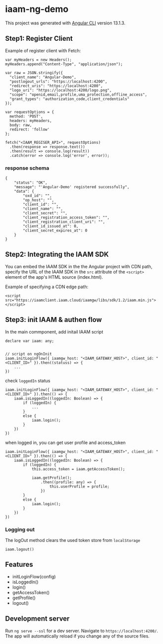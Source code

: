 # iaam-ng-demo
This project was generated with [Angular CLI](https://github.com/angular/angular-cli) version 13.1.3.

## Step1: Register Client
Example of register client with Fetch:
````
var myHeaders = new Headers();
myHeaders.append("Content-Type", "application/json");

var raw = JSON.stringify({
  "client_name": "Angular-Demo",
  "postlogout_urls": "https://localhost:4200",
  "redirect_uris": "https://localhost:4200",
  "logo_uri": "https://localhost:4200/logo.png",
  "scope": "openid,email,profile,uma_protection,offline_access",
  "grant_types": "authorization_code,client_credentials"
});

var requestOptions = {
  method: 'POST',
  headers: myHeaders,
  body: raw,
  redirect: 'follow'
};

fetch("<IAAM_REGISER_API>", requestOptions)
  .then(response => response.text())
  .then(result => console.log(result))
  .catch(error => console.log('error', error));
````

### response schema
```
{
    "status": "OK",
    "message": "'Angular-Demo' registered successfully",
    "data": {
        "oxd_id": "",
        "op_host": "",
        "client_id": "",
        "client_name": "",
        "client_secret": "",
        "client_registration_access_token": "",
        "client_registration_client_uri": "",
        "client_id_issued_at": 0,
        "client_secret_expires_at": 0
    }
}
```

## Step2: Integrating the IAAM SDK 
You can embed the IAAM SDK in the the Angular project with CDN path, specify the URL of the IAAM SDK in the `src` attribute of the `<script>` element of the app's HTML source (index.html).

Example of specifying a CDN edge path:

```<script  src="https://iaamclient.iaam.cloud/iaamgw/libs/sdk/1.2/iaam.min.js"></script>```

## Step3: init IAAM & authen flow
In the main commponent, add initail IAAM script
```
declare var iaam: any;


// script on ngOnInit
iaam.initLoginFlow({ iaamgw_host: "<IAAM_GATEWAY_HOST>", client_id: "<CLIENT_ID>" }).then((statuss) => {
    ...
})
```

check `loggedIn` status
```
iaam.initLoginFlow({ iaamgw_host: "<IAAM_GATEWAY_HOST>", client_id: "<CLIENT_ID>" }).then(() => {
    iaam.isLoggedIn((loggedIn: Boolean) => {
        if (loggedIn) {
            ...
        }
        else {
            iaam.login();
        }
    })
})
```

when logged in, you can get user profile and access_token
```
iaam.initLoginFlow({ iaamgw_host: "<IAAM_GATEWAY_HOST>", client_id: "<CLIENT_ID>" }).then(() => {
    iaam.isLoggedIn((loggedIn: Boolean) => {
        if (loggedIn) {
            this.access_token = iaam.getAccessToken();

            iaam.getProfile();
                .then((profile: any) => {
                    this.userProfile = profile;
                })
        }
        else {
            iaam.login();
        }
    })
})
```

### Logging out
The logOut method clears the used token store from `localStorage`
```
iaam.logout()
```

## Features
- initLoginFlow(config)
- isLoggedIn()
- login()
- getAccessToken()
- getProfile()
- logout()


## Development server

Run `ng serve --ssl` for a dev server. Navigate to `https://localhost:4200/`. The app will automatically reload if you change any of the source files.
